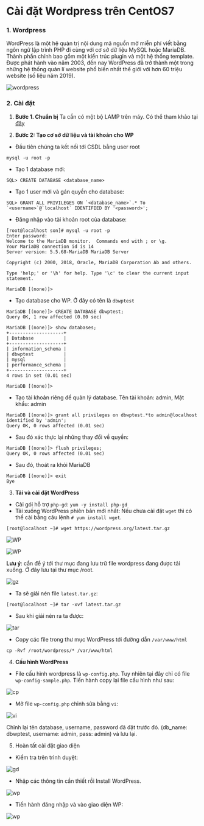 # Cài đặt Wordpress trên CentOS7
### 1. Wordpress
WordPress là một hệ quản trị nội dung mã nguồn mở miễn phí viết bằng ngôn ngữ lập trình PHP đi cùng với cơ sở dữ liệu MySQL hoặc MariaDB. Thành phần chính bao gồm một kiến trúc plugin và một hệ thống template. Được phát hành vào năm 2003, đến nay WordPress đã trở thành một trong những hệ thống quản lí website phổ biến nhất thế giới với hơn 60 triệu website (số liệu năm 2019).

![wordpress](https://cdn.tgdd.vn/hoi-dap/1344992/wordpress-la-gi-uu-nhuoc-diem-tai-sao-nen-dung-de-thiet-ke.jpg)

### 2. Cài đặt
1. **Bước 1. Chuẩn bị**
Ta cần có một bộ LAMP trên máy. Có thể tham khảo tại [đây](https://news.cloud365.vn/huong-dan-cai-dat-lamp-tren-centos-7/)

2. **Bước 2: Tạo cơ sở dữ liệu và tài khoản cho WP**
- Đầu tiên chúng ta kết nối tới CSDL bằng user root

```
mysql -u root -p
```

- Tạo 1 database mới:

```
SQL> CREATE DATABASE <database_name> 
```

- Tạo 1 user mới và gán quyền cho database:

```
SQL> GRANT ALL PRIVILEGES ON `<database_name>`.* To `<username>`@`localhost` IDENTIFIED BY '<password>';
```

- Đăng nhập vào tài khoản root của database:

```
[root@localhost son]# mysql -u root -p
Enter password: 
Welcome to the MariaDB monitor.  Commands end with ; or \g.
Your MariaDB connection id is 14
Server version: 5.5.68-MariaDB MariaDB Server

Copyright (c) 2000, 2018, Oracle, MariaDB Corporation Ab and others.

Type 'help;' or '\h' for help. Type '\c' to clear the current input statement.

MariaDB [(none)]> 
```

- Tạo database cho WP. Ở đây có tên là `dbwptest`

```
MariaDB [(none)]> CREATE DATABASE dbwptest;
Query OK, 1 row affected (0.00 sec)

MariaDB [(none)]> show databases;
+--------------------+
| Database           |
+--------------------+
| information_schema |
| dbwptest           |
| mysql              |
| performance_schema |
+--------------------+
4 rows in set (0.01 sec)

MariaDB [(none)]> 
```

- Tạo tài khoản riêng để quản lý database. Tên tài khoản: admin, Mật khẩu: admin

```
MariaDB [(none)]> grant all privileges on dbwptest.*to admin@localhost identified by 'admin';
Query OK, 0 rows affected (0.01 sec)
```
- Sau đó xác thực lại những thay đổi về quyền:

```
MariaDB [(none)]> flush privileges;
Query OK, 0 rows affected (0.01 sec)
```

- Sau đó, thoát ra khỏi MariaDB

```
MariaDB [(none)]> exit
Bye
```


3. **Tải và cài đặt WordPress**
- Cài gói hỗ trợ `php-gd`:
`yum -y install php-gd`
- Tải xuống WordPress phiên bản mới nhất: Nếu chưa cài đặt `wget` thì có thể cài bằng câu lệnh `# yum install wget`.

```
[root@localhost ~]# wget https://wordpress.org/latest.tar.gz
```

![WP](https://f4-zpcloud.zdn.vn/1380808355234491015/d8fd64290f20c57e9c31.jpg)

![WP](https://f5-zpcloud.zdn.vn/4616831341997928102/743e8408e4012e5f7710.jpg)

**Lưu ý**: cần để ý tới thư mục đang lưu trữ file wordpress đang được tải xuống. Ở đây lưu tại thư mục /root.

![gz](https://f5-zpcloud.zdn.vn/4537770733474149543/53b994001309d9578018.jpg)

- Ta sẽ giải nén file `latest.tar.gz`:
```
[root@localhost ~]# tar -xvf latest.tar.gz
```
- Sau khi giải nén ra ta được:

![tar](https://f4-zpcloud.zdn.vn/8022382629050195955/e59be44152489816c159.jpg)

- Copy các file trong thư mục WordPress tới đường dẫn `/var/www/html`

`cp -Rvf /root/wordpress/* /var/www/html`

4. **Cấu hình WordPress**
- File cấu hình wordpress là `wp-config.php`. Tuy nhiên tại đây chỉ có file `wp-config-sample.php`. Tiến hành copy lại file cấu hình như sau:

![cp](https://f5-zpcloud.zdn.vn/2114671109012266233/db73b1f71ffcd5a28ced.jpg)

- Mở file `wp-config.php` chỉnh sửa bằng `vi`:

![vi](https://f4-zpcloud.zdn.vn/621530692100249154/48b870efc3e409ba50f5.jpg)

Chỉnh lại tên database, username, password đã đặt trước đó. (db_name: dbwptest, username: admin, pass: admin) và lưu lại.

5. Hoàn tất cài đặt giao diện
- Kiểm tra trên trình duyệt:

![gd](https://f5-zpcloud.zdn.vn/7114899393313751206/64134d9a929158cf0180.jpg)
 
- Nhập các thông tin cần thiết rồi Install WordPress.

![wp](https://f5-zpcloud.zdn.vn/7559145298254099791/4b2bf141094ac3149a5b.jpg)

- Tiến hành đăng nhập và vào giao diện WP:

![wp](https://f4-zpcloud.zdn.vn/2737500009353918834/f29c0c17fd1c37426e0d.jpg)



